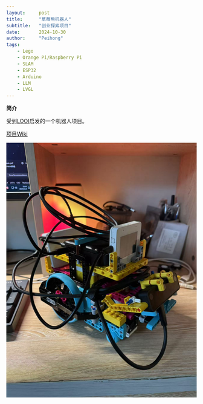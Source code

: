```yaml
---
layout:     post
title:      "草莓熊机器人"
subtitle:   "创业探索项目"
date:       2024-10-30
author:     "Peihong"
tags:
    - Lego
    - Orange Pi/Raspberry Pi
    - SLAM
    - ESP32
    - Arduino
    - LLM
    - LVGL
---
```


**简介**

受到[LOOI](https://looirobot.com/)启发的一个机器人项目。

[项目Wiki](https://github.com/BigJohnn/StrawberryBearRobot/wiki)

![img](/img/SRobot.jpg)

